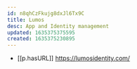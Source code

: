 ```yaml
---
id: n8qhCzFkujg8dxJl6Tx9C
title: Lumos
desc: App and Identity management
updated: 1635375375595
created: 1635375230895
---
```


- [[p.hasURL]] https://lumosidentity.com/
